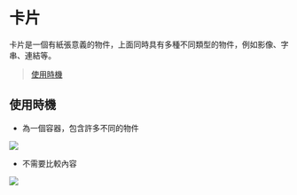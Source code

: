 # 卡片

卡片是一個有紙張意義的物件，上面同時具有多種不同類型的物件，例如影像、字串、連結等。

> [使用時機](#使用時機)

## 使用時機
* 為一個容器，包含許多不同的物件  

![](http://material-design.storage.googleapis.com/publish/material_v_4/material_ext_publish/0Bzhp5Z4wHba3WFBLZjBNNGpnQzg/components_cards1.png)

* 不需要比較內容

![](http://material-design.storage.googleapis.com/publish/material_v_4/material_ext_publish/0Bzhp5Z4wHba3Y1lRbzJERTJIa28/components_cards2.png)
